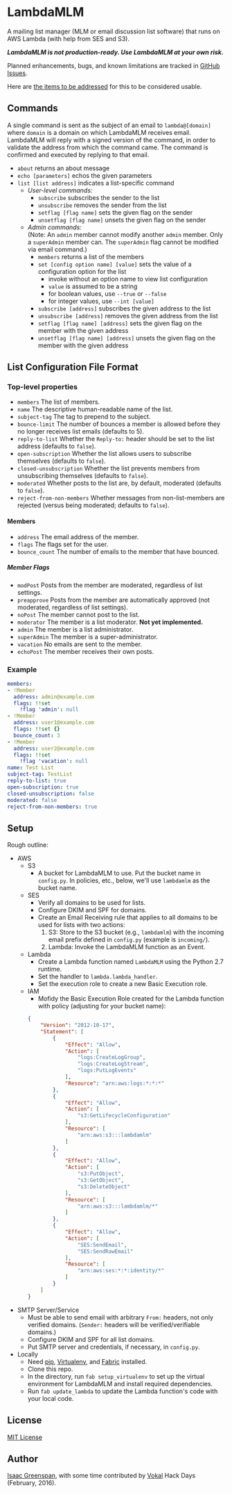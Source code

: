# LambdaMLM

A mailing list manager (MLM or email discussion list software) that runs on AWS Lambda (with help from SES and S3).

***LambdaMLM is not production-ready.  Use LambdaMLM at your own risk.***

Planned enhancements, bugs, and known limitations are tracked in [GitHub Issues](https://github.com/ilg/LambdaMLM/issues).

Here are [the items to be addressed](https://github.com/ilg/LambdaMLM/milestones/usable) for this to be considered usable.

## Commands

A single command is sent as the subject of an email to `lambda@[domain]` where `domain` is a domain on which LambdaMLM receives email.  LambdaMLM will reply with a signed version of the command, in order to validate the address from which the command came.  The command is confirmed and executed by replying to that email.

- `about` returns an about message
- `echo [parameters]` echos the given parameters
- `list [list address]` indicates a list-specific command
	- _User-level commands:_
		- `subscribe` subscribes the sender to the list
		- `unsubscribe` removes the sender from the list
		- `setflag [flag name]` sets the given flag on the sender
		- `unsetflag [flag name]` unsets the given flag on the sender
	- _Admin commands:_  
	  (Note: An `admin` member cannot modify another `admin` member.  Only a `superAdmin` member can.  The `superAdmin` flag cannot be modified via email command.)
		- `members` returns a list of the members
		- `set [config option name] [value]` sets the value of a configuration option for the list
			- invoke without an option name to view list configuration
			- `value` is assumed to be a string
			- for boolean values, use `--true` or `--false`
			- for integer values, use `--int [value]`
		- `subscribe [address]` subscribes the given address to the list
		- `unsubscribe [address]` removes the given address from the list
		- `setflag [flag name] [address]` sets the given flag on the member with the given address
		- `unsetflag [flag name] [address]` unsets the given flag on the member with the given address

## List Configuration File Format

### Top-level properties

- `members` The list of members.
- `name` The descriptive human-readable name of the list.
- `subject-tag` The tag to prepend to the subject.
- `bounce-limit` The number of bounces a member is allowed before they no longer receives list emails (defaults to 5).
- `reply-to-list` Whether the `Reply-to:` header should be set to the list address (defaults to `false`).
- `open-subscription` Whether the list allows users to subscribe themselves (defaults to `false`).
- `closed-unsubscription` Whether the list prevents members from unsubscribing themselves (defaults to `false`).
- `moderated` Whether posts to the list are, by default, moderated (defaults to `false`).
- `reject-from-non-members` Whether messages from non-list-members are rejected (versus being moderated; defaults to `false`).

#### Members

- `address` The email address of the member.
- `flags` The flags set for the user.
- `bounce_count` The number of emails to the member that have bounced.

##### Member Flags

- `modPost` Posts from the member are moderated, regardless of list settings.
- `preapprove` Posts from the member are automatically approved (not moderated, regardless of list settings).
- `noPost` The member cannot post to the list.
- `moderator` The member is a list moderator.  **Not yet implemented.**
- `admin` The member is a list administrator.
- `superAdmin` The member is a super-administrator.
- `vacation` No emails are sent to the member.
- `echoPost` The member receives their own posts.

### Example
```yaml
members:
- !Member
  address: admin@example.com
  flags: !!set
    !flag 'admin': null
- !Member
  address: user1@example.com
  flags: !!set {}
  bounce_count: 3
- !Member
  address: user2@example.com
  flags: !!set
    !flag 'vacation': null
name: Test List
subject-tag: TestList
reply-to-list: true
open-subscription: true
closed-unsubscription: false
moderated: false
reject-from-non-members: true
```

## Setup

Rough outline:

- AWS
	- S3
		- A bucket for LambdaMLM to use.  Put the bucket name in `config.py`.  In policies, etc., below, we'll use `lambdamlm` as the bucket name.
	- SES
		- Verify all domains to be used for lists.
		- Configure DKIM and SPF for domains.
		- Create an Email Receiving rule that applies to all domains to be used for lists with two actions:
			1. S3: Store to the S3 bucket (e.g., `lambdamlm`) with the incoming email prefix defined in `config.py` (example is `incoming/`).
			2. Lambda: Invoke the LambdaMLM function as an Event.
	- Lambda
		- Create a Lambda function named `LambdaMLM` using the Python 2.7 runtime.
		- Set the handler to `lambda.lambda_handler`.
		- Set the execution role to create a new Basic Execution role.
	- IAM
		- Mofidy the Basic Execution Role created for the Lambda function with policy (adjusting for your bucket name):
		```json
		{
		    "Version": "2012-10-17",
		    "Statement": [
		        {
		            "Effect": "Allow",
		            "Action": [
		                "logs:CreateLogGroup",
		                "logs:CreateLogStream",
		                "logs:PutLogEvents"
		            ],
		            "Resource": "arn:aws:logs:*:*:*"
		        },
		        {
		            "Effect": "Allow",
		            "Action": [
		                "s3:GetLifecycleConfiguration"
		            ],
		            "Resource": [
		                "arn:aws:s3:::lambdamlm"
		            ]
		        },
		        {
		            "Effect": "Allow",
		            "Action": [
		                "s3:PutObject",
		                "s3:GetObject",
		                "s3:DeleteObject"
		            ],
		            "Resource": [
		                "arn:aws:s3:::lambdamlm/*"
		            ]
		        },
		        {
		            "Effect": "Allow",
		            "Action": [
		                "SES:SendEmail",
		                "SES:SendRawEmail"
		            ],
		            "Resource": [
		                "arn:aws:ses:*:*:identity/*"
		            ]
		        }
		    ]
		}
		```
- SMTP Server/Service
	- Must be able to send email with arbitrary `From:` headers, not only verified domains.  (`Sender:` headers will be verified/verifiable domains.)
	- Configure DKIM and SPF for all list domains.
	- Put SMTP server and credentials, if necessary, in `config.py`.
- Locally
	- Need [pip](https://pip.pypa.io/), [Virtualenv](https://virtualenv.pypa.io/), and [Fabric](http://fabfile.org/) installed.
	- Clone this repo.
	- In the directory, run `fab setup_virtualenv` to set up the virtual environment for LambdaMLM and install required dependencies.
	- Run `fab update_lambda` to update the Lambda function's code with your local code.

## License

[MIT License](LICENSE)

## Author

[Isaac Greenspan](https://github.com/ilg), with some time contributed by [Vokal](http://vokal.io) Hack Days (February, 2016).
